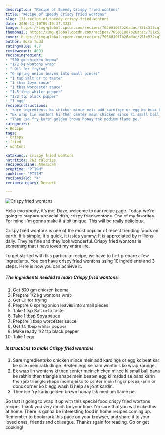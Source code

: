 ```yaml
---
description: "Recipe of Speedy Crispy fried wontons"
title: "Recipe of Speedy Crispy fried wontons"
slug: 133-recipe-of-speedy-crispy-fried-wontons
date: 2020-11-10T09:10:37.423Z
image: https://img-global.cpcdn.com/recipes/705601007b26adac/751x532cq70/crispy-fried-wontons-recipe-main-photo.jpg
thumbnail: https://img-global.cpcdn.com/recipes/705601007b26adac/751x532cq70/crispy-fried-wontons-recipe-main-photo.jpg
cover: https://img-global.cpcdn.com/recipes/705601007b26adac/751x532cq70/crispy-fried-wontons-recipe-main-photo.jpg
author: Dora Todd
ratingvalue: 4.7
reviewcount: 4693
recipeingredient:
- "500 gm chicken keema"
- "1/2 kg wontons wrap"
- " Oil for frying"
- "6 spring onion leaves into small pieces"
- "1 tsp Salt or to taste"
- "1 tbsp Soya sauce"
- "1 tbsp worcester sauce"
- "1.5 tbsp whiter pepper"
- "1/2 tsp black pepper"
- "1 egg"
recipeinstructions:
- "Sare ingredients ko chicken mince mein add kardinge or egg ko beat kar ke side mein rakh dinge. Beaten egg se ham wontons ko wrap karinge."
- "Ek wrap lin wontons ki then center mein chicken mince ki small ball bana ke rakhin then triangle shape mein beaten egg ki madad se band karin then jab triangle shape mein ajai to to center mein finger press karin or dono corner ko b egg wash ki help se joint kardin."
- "Then ise fry karin golden brown honay tak medium flame pe."
categories:
- Recipe
tags:
- crispy
- fried
- wontons

katakunci: crispy fried wontons 
nutrition: 262 calories
recipecuisine: American
preptime: "PT10M"
cooktime: "PT37M"
recipeyield: "4"
recipecategory: Dessert

---
```



![Crispy fried wontons](https://img-global.cpcdn.com/recipes/705601007b26adac/751x532cq70/crispy-fried-wontons-recipe-main-photo.jpg)

Hello everybody, it's me, Dave, welcome to our recipe page. Today, we're going to prepare a special dish, crispy fried wontons. One of my favorites. For mine, I'm gonna make it a bit unique. This will be really delicious.



Crispy fried wontons is one of the most popular of recent trending foods on earth. It is simple, it is quick, it tastes yummy. It is appreciated by millions daily. They're fine and they look wonderful. Crispy fried wontons is something that I have loved my entire life.


To get started with this particular recipe, we have to first prepare a few ingredients. You can have crispy fried wontons using 10 ingredients and 3 steps. Here is how you can achieve it.

<!--inarticleads1-->

##### The ingredients needed to make Crispy fried wontons:

1. Get 500 gm chicken keema
1. Prepare 1/2 kg wontons wrap
1. Get  Oil for frying
1. Prepare 6 spring onion leaves into small pieces
1. Take 1 tsp Salt or to taste
1. Take 1 tbsp Soya sauce
1. Prepare 1 tbsp worcester sauce
1. Get 1.5 tbsp whiter pepper
1. Make ready 1/2 tsp black pepper
1. Take 1 egg




<!--inarticleads2-->

##### Instructions to make Crispy fried wontons:

1. Sare ingredients ko chicken mince mein add kardinge or egg ko beat kar ke side mein rakh dinge. Beaten egg se ham wontons ko wrap karinge.
1. Ek wrap lin wontons ki then center mein chicken mince ki small ball bana ke rakhin then triangle shape mein beaten egg ki madad se band karin then jab triangle shape mein ajai to to center mein finger press karin or dono corner ko b egg wash ki help se joint kardin.
1. Then ise fry karin golden brown honay tak medium flame pe.




So that is going to wrap it up with this special food crispy fried wontons recipe. Thank you very much for your time. I'm sure that you will make this at home. There is gonna be interesting food in home recipes coming up. Remember to bookmark this page on your browser, and share it to your loved ones, friends and colleague. Thanks again for reading. Go on get cooking!
